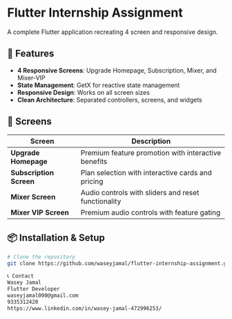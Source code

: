 # Flutter Internship Assignment

A complete Flutter application recreating 4 screen and responsive design.

## 🚀 Features

- **4 Responsive Screens**: Upgrade Homepage, Subscription, Mixer, and Mixer-VIP
- **State Management**: GetX for reactive state management
- **Responsive Design**: Works on all screen sizes
- **Clean Architecture**: Separated controllers, screens, and widgets

## 📱 Screens

| Screen | Description |
|--------|-------------|
| **Upgrade Homepage** | Premium feature promotion with interactive benefits |
| **Subscription Screen** | Plan selection with interactive cards and pricing |
| **Mixer Screen** | Audio controls with sliders and reset functionality |
| **Mixer VIP Screen** | Premium audio controls with feature gating |


## 📦 Installation & Setup

```bash
# Clone the repository
git clone https://github.com/waseyjamal/flutter-internship-assignment.git

📞 Contact
Wasey Jamal
Flutter Developer
waseyjamal000@gmail.com
9335312420
https://www.linkedin.com/in/wasey-jamal-472996253/

